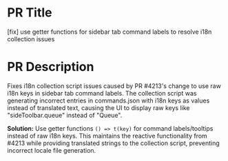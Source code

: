 # PR Title
[fix] use getter functions for sidebar tab command labels to resolve i18n collection issues

# PR Description
Fixes i18n collection script issues caused by PR #4213's change to use raw i18n keys in sidebar tab command labels. The collection script was generating incorrect entries in commands.json with i18n keys as values instead of translated text, causing the UI to display raw keys like "sideToolbar.queue" instead of "Queue".

**Solution:** Use getter functions `() => t(key)` for command labels/tooltips instead of raw i18n keys. This maintains the reactive functionality from #4213 while providing translated strings to the collection script, preventing incorrect locale file generation.